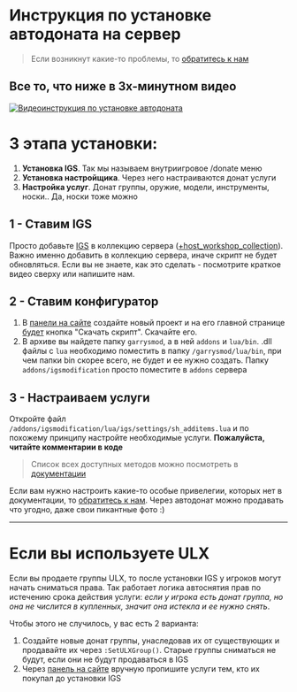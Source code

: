 # Инструкция по установке автодоната на сервер
> Если возникнут какие-то проблемы, то [обратитесь к нам](https://gm-donate.ru/support)

## Все то, что ниже в 3х-минутном видео
[![Видеоинструкция по установке автодоната](https://img.qweqwe.ovh/1579629026184.png)](https://www.youtube.com/watch?v=Ei9kwlOH2VY)

# 3 этапа установки:
1. **Установка IGS**. Так мы называем внутриигровое /donate меню
2. **Установка настройщика**. Через него настраиваются донат услуги
3. **Настройка услуг**. Донат группы, оружие, модели, инструменты, носки.. Да, носки тоже можно

## 1 - Ставим IGS
Просто добавьте [IGS](https://steamcommunity.com/sharedfiles/filedetails/?id=1975134641) в коллекцию сервера ([+host_workshop_collection](https://wiki.garrysmod.com/page/Workshop_for_Dedicated_Servers)). Важно именно добавить в коллекцию сервера, иначе скрипт не будет обновляться. Если вы не знаете, как это сделать - посмотрите краткое видео сверху или напишите нам.

## 2 - Ставим конфигуратор
1. В [панели на сайте](https://gm-donate.ru/panel) создайте новый проект и на его главной странице [будет](https://img.qweqwe.ovh/1579627010745.png) кнопка "Скачать скрипт". Скачайте его.
2. В архиве вы найдете папку `garrysmod`, а в ней `addons` и `lua/bin`. .dll файлы с `lua` необходимо поместить в папку `/garrysmod/lua/bin`, при чем папки bin скорее всего, не будет и ее нужно создать. Папку `addons/igsmodification` просто поместите в `addons` сервера

## 3 - Настраиваем услуги
Откройте файл `/addons/igsmodification/lua/igs/settings/sh_additems.lua` и по похожему принципу настройте необходимые услуги. **Пожалуйста, читайте комментарии в коде**

> Список всех доступных методов можно посмотреть в [документации](documentation/README.md)

Если вам нужно настроить какие-то особые привелегии, которых нет в документации, то [обратитесь к нам](https://gm-donate.ru/support). Через автодонат можно продавать что угодно, даже свои пикантные фото :)

---

# Если вы используете ULX
Если вы продаете группы ULX, то после установки IGS у игроков могут начать сниматься права. Так работает логика автоснятия прав по истечению срока действия услуги: _если у игрока есть донат группа, но она не числится в купленных, значит она истекла и ее нужно снять_.

Чтобы этого не случилось, у вас есть 2 варианта:
1. Создайте новые донат группы, унаследовав их от существующих и продавайте их через `:SetULXGroup()`. Старые группы сниматься не будут, если они не будут продаваться в IGS
2. Через [панель на сайте](https://gm-donate.ru/panel/statistics/purchases) вручную пропишите услуги тем, кто их покупал до установки IGS
